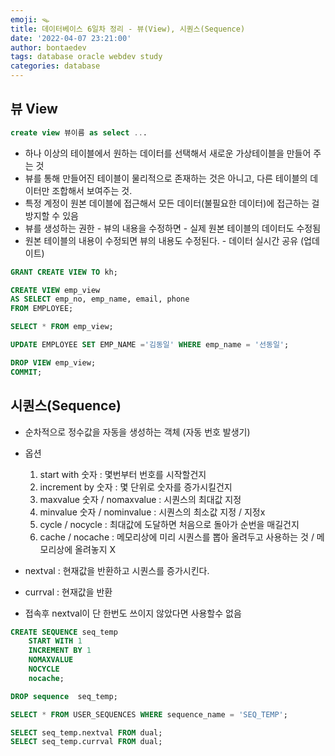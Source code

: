 ```yaml
---
emoji: 🪤
title: 데이터베이스 6일차 정리 - 뷰(View), 시퀀스(Sequence)
date: '2022-04-07 23:21:00'
author: bontaedev
tags: database oracle webdev study
categories: database
---
```


## 뷰 View

```sql
create view 뷰이름 as select ...
```

- 하나 이상의 테이블에서 원하는 데이터를 선택해서 새로운 가상테이블을 만들어 주는 것
- 뷰를 통해 만들어진 테이블이 물리적으로 존재하는 것은 아니고, 다른 테이블의 데이터만 조합해서 보여주는 것.
- 특정 계정이 원본 데이블에 접근해서 모든 데이터(불필요한 데이터)에 접근하는 걸 방지할 수 있음
- 뷰를 생성하는 권한 - 뷰의 내용을 수정하면 - 실제 원본 테이블의 데이터도 수정됨
- 원본 테이블의 내용이 수정되면 뷰의 내용도 수정된다. - 데이터 실시간 공유 (업데이트)

```sql
GRANT CREATE VIEW TO kh;

CREATE VIEW emp_view
AS SELECT emp_no, emp_name, email, phone
FROM EMPLOYEE;

SELECT * FROM emp_view;

UPDATE EMPLOYEE SET EMP_NAME ='김동일' WHERE emp_name = '선동일';

DROP VIEW emp_view;
COMMIT;
```

## 시퀀스(Sequence)

- 순차적으로 정수값을 자동을 생성하는 객체 (자동 번호 발생기)
- 옵션

  1. start with 숫자 : 몇번부터 번호를 시작할건지
  2. increment by 숫자 : 몇 단위로 숫자를 증가시킬건지
  3. maxvalue 숫자 / nomaxvalue : 시퀀스의 최대값 지정
  4. minvalue 숫자 / nominvalue : 시퀀스의 최소값 지정 / 지정x
  5. cycle / nocycle : 최대값에 도달하면 처음으로 돌아가 순번을 매길건지
  6. cache / nocache : 메모리상에 미리 시퀀스를 뽑아 올려두고 사용하는 것 / 메모리상에 올려놓지 X

- nextval : 현재값을 반환하고 시퀀스를 증가시킨다.
- currval : 현재값을 반환
- 접속후 nextval이 단 한번도 쓰이지 않았다면 사용할수 없음

```sql
CREATE SEQUENCE seq_temp
	START WITH 1
	INCREMENT BY 1
	NOMAXVALUE
	NOCYCLE
	nocache;

DROP sequence  seq_temp;

SELECT * FROM USER_SEQUENCES WHERE sequence_name = 'SEQ_TEMP';

SELECT seq_temp.nextval FROM dual;
SELECT seq_temp.currval FROM dual;

```
